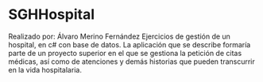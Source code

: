 # SGHHospital
Realizado por: Álvaro Merino Fernández
Ejercicios de gestión de un hospital, en c# con base de datos. 
La aplicación que se describe formaría parte de un proyecto superior en el
que se gestiona la petición de citas médicas, así como de atenciones y demás
historias que pueden transcurrir en la vida hospitalaria.
